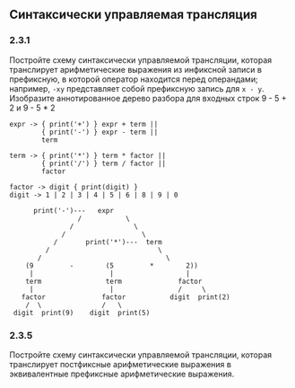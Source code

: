 ## Синтаксически управляемая трансляция

### 2.3.1
Постройте схему синтаксически управляемой трансляции, которая транслирует арифметические выражения из инфиксной записи в префиксную, в которой оператор находится перед операндами; например, `-ху` представляет собой префиксную запись для `х - у`. Изобразите аннотированное дерево разбора для входных строк 9 - 5 + 2 и 9 - 5 * 2

```
expr -> { print('+') } expr + term ||
        { print('-') } expr - term ||
        term

term -> { print('*') } term * factor ||
        { print('/') } term / factor ||
        factor

factor -> digit { print(digit) }
digit -> 1 | 2 | 3 | 4 | 5 | 6 | 8 | 9 | 0
```

```
      print('-')---   expr
                 /           \
               /               \
             /                   \
           /       print('*')---  term
         /                           \
       /                               \
    (9         -        (5         *        2))
     |                   |                  |
    term                term              factor
     |                   |                /     \
   factor              factor           digit  print(2)
    /  \               /   \
 digit  print(9)    digit  print(5)
```


### 2.3.5
Постройте схему синтаксически управляемой трансляции, которая транслирует постфиксные арифметические выражения в эквивалентные префиксные арифметические выражения.

```

```
